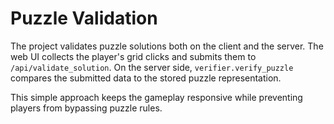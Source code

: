# Puzzle Validation

The project validates puzzle solutions both on the client and the server. The web UI collects the player's grid clicks and submits them to `/api/validate_solution`. On the server side, `verifier.verify_puzzle` compares the submitted data to the stored puzzle representation.

This simple approach keeps the gameplay responsive while preventing players from bypassing puzzle rules.
